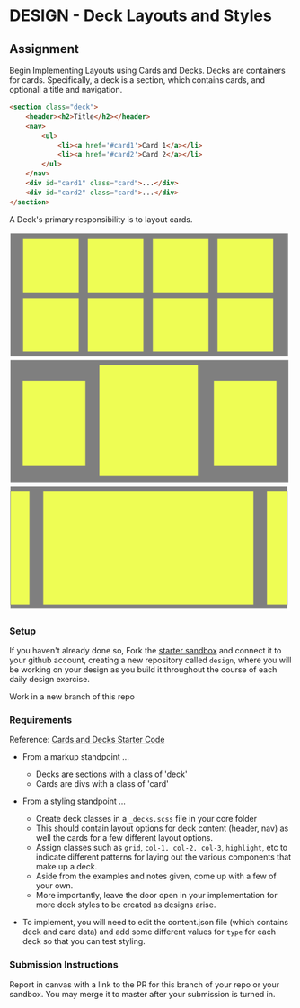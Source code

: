 # DESIGN - Deck Layouts and Styles

## Assignment
Begin Implementing Layouts using Cards and Decks. Decks are containers for cards. Specifically, a deck is a section, which contains cards, and optionall a title and navigation.

```html
<section class="deck">
    <header><h2>Title</h2></header>
    <nav>
        <ul>
            <li><a href='#card1'>Card 1</a></li>
            <li><a href='#card2'>Card 2</a></li>
        </ul>
    </nav>
    <div id="card1" class="card">...</div>
    <div id="card2" class="card">...</div>
</section>
```

A Deck's primary responsibility is to layout cards.

<img src="assets/deck1.png" width="500" />

<img src="assets/deck2.png" width="500" />

<img src="assets/deck3.png" width="500" />

### Setup
If you haven't already done so, Fork the [starter sandbox](https://codesandbox.io/s/nrozq68z80) and connect it to your github account, creating a new repository called `design`, where you will be working on your design as you build it throughout the course of each daily design exercise.

Work in a new branch of this repo

### Requirements
Reference: [Cards and Decks Starter Code](https://codesandbox.io/s/km24yvxx8v)

* From a markup standpoint ...
  * Decks are sections with a class of 'deck'
  * Cards are divs with a class of 'card'
* From a styling standpoint ...
  * Create deck classes in a `_decks.scss` file in your core folder
  * This should contain layout options for deck content (header, nav) as well the cards for a few different layout options.
  * Assign classes such as `grid`, `col-1, col-2, col-3`, `highlight`, etc to indicate different patterns for laying out the various components that make up a deck.
  * Aside from the examples and notes given, come up with a few of your own.
  * More importantly, leave the door open in your implementation for more deck styles to be created as designs arise.

* To implement, you will need to edit the content.json file (which contains deck and card data) and add some different values for `type` for each deck so that you can test styling.

### Submission Instructions
Report in canvas with a link to the PR for this branch of your repo or your sandbox.  You may merge it to master after your submission is turned in.

